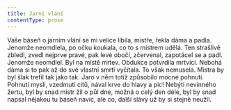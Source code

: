 ```yaml
---
title: Jarní vlání
contentType: prose
---
```


  

Vaše báseň o jarním vlání se mi velice líbila, mistře, řekla dáma a padla. Jenomže neomdlela, po očku koukala, co to s mistrem udělá. Ten strašlivě zbledl, zvedl nejprve pravé, pak levé obočí, zčervenal, zapotácel se a padl. Jenomže neomdlel. Byl na místě mrtev. Obdukce potvrdila mrtvici. Nebohá dáma si to pak až do své vlastní smrti vyčítala. To však nemusela. Mistra by byl šlak trefil tak jako tak. Jaro v něm totiž způsobilo mocné pohnutí. Pohnutí mysli, vzedmutí citů, nával krve do hlavy a pic! Nebýti nevinného žertu, byl by snad mistr žil o půl dne, možná o celý den déle, byl by snad napsal nějakou tu báseň navíc, ale co, další slávy už by si stejně neužil.
